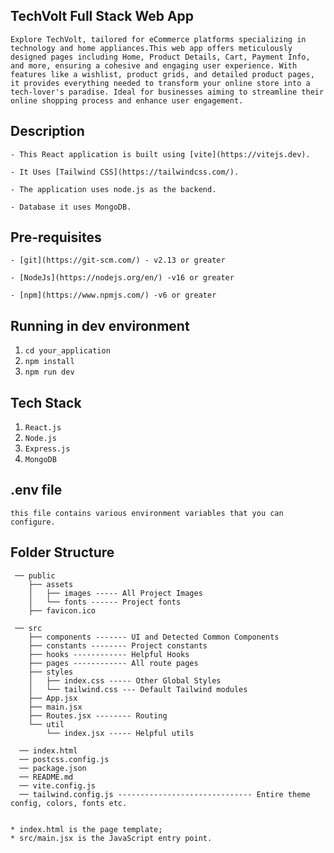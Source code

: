 ## TechVolt Full Stack Web App
`
Explore TechVolt, tailored for eCommerce platforms specializing in technology and home appliances.This web app offers meticulously designed pages including Home, Product Details, Cart, Payment Info, and more, ensuring a cohesive and engaging user experience. With features like a wishlist, product grids, and detailed product pages, it provides everything needed to transform your online store into a tech-lover's paradise. Ideal for businesses aiming to streamline their online shopping process and enhance user engagement.
`

## Description

`- This React application is built using [vite](https://vitejs.dev).`

`- It Uses [Tailwind CSS](https://tailwindcss.com/).`

`- The application uses node.js as the backend.`

`- Database it uses MongoDB.`

## Pre-requisites

`- [git](https://git-scm.com/) - v2.13 or greater`

`- [NodeJs](https://nodejs.org/en/) -v16 or greater`

`- [npm](https://www.npmjs.com/) -v6 or greater`

## Running in dev environment

1. `cd your_application`
2. `npm install`
3. `npm run dev`
   
## Tech Stack

1. `React.js`
2. `Node.js`
3. `Express.js`
4. `MongoDB`

## .env file

`this file contains various environment variables that you can configure.`

## Folder Structure

```  
 ── public
    ├── assets
    │   ├── images ----- All Project Images
    │   └── fonts ------ Project fonts
    ├── favicon.ico
    
 ── src
    ├── components ------- UI and Detected Common Components
    ├── constants -------- Project constants
    ├── hooks ------------ Helpful Hooks
    ├── pages ------------ All route pages
    ├── styles
    │   ├── index.css ----- Other Global Styles
    │   └── tailwind.css --- Default Tailwind modules
    ├── App.jsx
    ├── main.jsx
    ├── Routes.jsx -------- Routing
    └── util
        └── index.jsx ----- Helpful utils

  ── index.html
  ── postcss.config.js
  ── package.json
  ── README.md
  ── vite.config.js
  ── tailwind.config.js ------------------------------ Entire theme config, colors, fonts etc.
```
``` For the project to build, **these files must exist with exact filenames**

* index.html is the page template;
* src/main.jsx is the JavaScript entry point.

  ```
